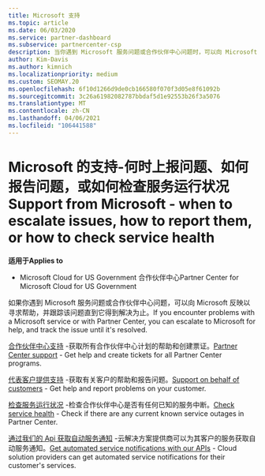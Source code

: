 ```yaml
---
title: Microsoft 支持
ms.topic: article
ms.date: 06/03/2020
ms.service: partner-dashboard
ms.subservice: partnercenter-csp
description: 当你遇到 Microsoft 服务问题或合作伙伴中心问题时，可以向 Microsoft 反映以寻求帮助，并跟踪该问题直到它得到解决为止。
author: Kim-Davis
ms.author: kimnich
ms.localizationpriority: medium
ms.custom: SEOMAY.20
ms.openlocfilehash: 6f10d1266d9de0cb166580f070f3d05e8f61092b
ms.sourcegitcommit: 3c26a61982082787bbdaf5d1e92553b26f3a5076
ms.translationtype: MT
ms.contentlocale: zh-CN
ms.lasthandoff: 04/06/2021
ms.locfileid: "106441588"
---
```

# <a name="support-from-microsoft---when-to-escalate-issues-how-to-report-them-or-how-to-check-service-health"></a><span data-ttu-id="24a63-103">Microsoft 的支持-何时上报问题、如何报告问题，或如何检查服务运行状况</span><span class="sxs-lookup"><span data-stu-id="24a63-103">Support from Microsoft - when to escalate issues, how to report them, or how to check service health</span></span>

<span data-ttu-id="24a63-104">**适用于**</span><span class="sxs-lookup"><span data-stu-id="24a63-104">**Applies to**</span></span>

- <span data-ttu-id="24a63-105">Microsoft Cloud for US Government 合作伙伴中心</span><span class="sxs-lookup"><span data-stu-id="24a63-105">Partner Center for Microsoft Cloud for US Government</span></span>

<span data-ttu-id="24a63-106">如果你遇到 Microsoft 服务问题或合作伙伴中心问题，可以向 Microsoft 反映以寻求帮助，并跟踪该问题直到它得到解决为止。</span><span class="sxs-lookup"><span data-stu-id="24a63-106">If you encounter problems with a Microsoft service or with Partner Center, you can escalate to Microsoft for help, and track the issue until it's resolved.</span></span>

<span data-ttu-id="24a63-107">[合作伙伴中心支持](report-problems-with-partner-center.md) -获取所有合作伙伴中心计划的帮助和创建票证。</span><span class="sxs-lookup"><span data-stu-id="24a63-107">[Partner Center support](report-problems-with-partner-center.md) - Get help and create tickets for all Partner Center programs.</span></span>

<span data-ttu-id="24a63-108">[代表客户提供支持](report-problems-on-behalf-of-a-customer.md) -获取有关客户的帮助和报告问题。</span><span class="sxs-lookup"><span data-stu-id="24a63-108">[Support on behalf of customers](report-problems-on-behalf-of-a-customer.md) - Get help and report problems on your customer.</span></span>

<span data-ttu-id="24a63-109">[检查服务运行状况](check-service-health.md) -检查合作伙伴中心是否有任何已知的服务中断。</span><span class="sxs-lookup"><span data-stu-id="24a63-109">[Check service health](check-service-health.md) - Check if there are any current known service outages in Partner Center.</span></span>

<span data-ttu-id="24a63-110">[通过我们的 Api 获取自动服务通知](get-automated-service-notifications-with-our-apis.md) -云解决方案提供商可以为其客户的服务获取自动服务通知。</span><span class="sxs-lookup"><span data-stu-id="24a63-110">[Get automated service notifications with our APIs](get-automated-service-notifications-with-our-apis.md) - Cloud solution providers can get automated service notifications for their customer's services.</span></span>


 

 



